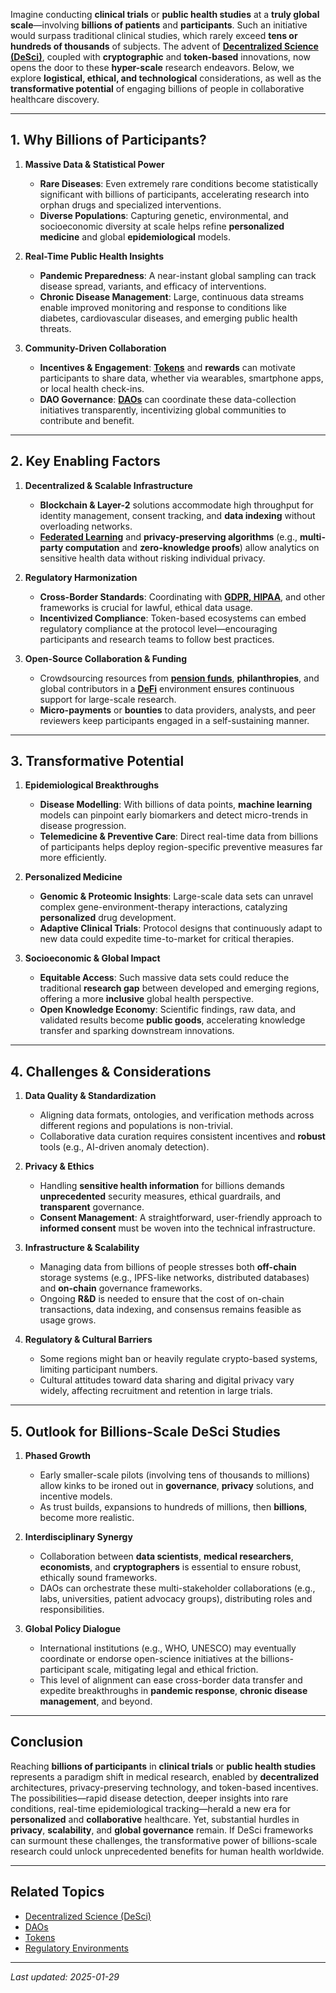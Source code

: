 Imagine conducting **clinical trials** or **public health studies** at a **truly global scale**—involving **billions of patients** and **participants**. Such an initiative would surpass traditional clinical studies, which rarely exceed **tens or hundreds of thousands** of subjects. The advent of **[Decentralized Science (DeSci)](/literary_products/joes_notes/DESCI.md)**, coupled with **cryptographic** and **token-based** innovations, now opens the door to these **hyper-scale** research endeavors. Below, we explore **logistical, ethical, and technological** considerations, as well as the **transformative potential** of engaging billions of people in collaborative healthcare discovery.

---

## 1. Why Billions of Participants?

1. **Massive Data & Statistical Power**  
   - **Rare Diseases**: Even extremely rare conditions become statistically significant with billions of participants, accelerating research into orphan drugs and specialized interventions.  
   - **Diverse Populations**: Capturing genetic, environmental, and socioeconomic diversity at scale helps refine **personalized medicine** and global **epidemiological** models.

2. **Real-Time Public Health Insights**  
   - **Pandemic Preparedness**: A near-instant global sampling can track disease spread, variants, and efficacy of interventions.  
   - **Chronic Disease Management**: Large, continuous data streams enable improved monitoring and response to conditions like diabetes, cardiovascular diseases, and emerging public health threats.

3. **Community-Driven Collaboration**  
   - **Incentives & Engagement**: **[Tokens](/literary_products/joes_notes/TOKENS.md)** and **rewards** can motivate participants to share data, whether via wearables, smartphone apps, or local health check-ins.  
   - **DAO Governance**: **[DAOs](/literary_products/joes_notes/DAOS.md)** can coordinate these data-collection initiatives transparently, incentivizing global communities to contribute and benefit.

---

## 2. Key Enabling Factors

1. **Decentralized & Scalable Infrastructure**  
   - **Blockchain & Layer-2** solutions accommodate high throughput for identity management, consent tracking, and **data indexing** without overloading networks.  
   - **[Federated Learning](https://en.wikipedia.org/wiki/Federated_learning)** and **privacy-preserving algorithms** (e.g., **multi-party computation** and **zero-knowledge proofs**) allow analytics on sensitive health data without risking individual privacy.

2. **Regulatory Harmonization**  
   - **Cross-Border Standards**: Coordinating with **[GDPR, HIPAA](/literary_products/joes_notes/REGULATORY_ENVIRONMENTS.md)**, and other frameworks is crucial for lawful, ethical data usage.  
   - **Incentivized Compliance**: Token-based ecosystems can embed regulatory compliance at the protocol level—encouraging participants and research teams to follow best practices.

3. **Open-Source Collaboration & Funding**  
   - Crowdsourcing resources from **[pension funds](/literary_products/joes_notes/PENSION_FUNDS.md)**, **philanthropies**, and global contributors in a **[DeFi](/literary_products/joes_notes/DEFI.md)** environment ensures continuous support for large-scale research.  
   - **Micro-payments** or **bounties** to data providers, analysts, and peer reviewers keep participants engaged in a self-sustaining manner.

---

## 3. Transformative Potential

1. **Epidemiological Breakthroughs**  
   - **Disease Modelling**: With billions of data points, **machine learning** models can pinpoint early biomarkers and detect micro-trends in disease progression.  
   - **Telemedicine & Preventive Care**: Direct real-time data from billions of participants helps deploy region-specific preventive measures far more efficiently.

2. **Personalized Medicine**  
   - **Genomic & Proteomic Insights**: Large-scale data sets can unravel complex gene-environment-therapy interactions, catalyzing **personalized** drug development.  
   - **Adaptive Clinical Trials**: Protocol designs that continuously adapt to new data could expedite time-to-market for critical therapies.

3. **Socioeconomic & Global Impact**  
   - **Equitable Access**: Such massive data sets could reduce the traditional **research gap** between developed and emerging regions, offering a more **inclusive** global health perspective.  
   - **Open Knowledge Economy**: Scientific findings, raw data, and validated results become **public goods**, accelerating knowledge transfer and sparking downstream innovations.

---

## 4. Challenges & Considerations

1. **Data Quality & Standardization**  
   - Aligning data formats, ontologies, and verification methods across different regions and populations is non-trivial.  
   - Collaborative data curation requires consistent incentives and **robust** tools (e.g., AI-driven anomaly detection).

2. **Privacy & Ethics**  
   - Handling **sensitive health information** for billions demands **unprecedented** security measures, ethical guardrails, and **transparent** governance.  
   - **Consent Management**: A straightforward, user-friendly approach to **informed consent** must be woven into the technical infrastructure.

3. **Infrastructure & Scalability**  
   - Managing data from billions of people stresses both **off-chain** storage systems (e.g., IPFS-like networks, distributed databases) and **on-chain** governance frameworks.  
   - Ongoing **R&D** is needed to ensure that the cost of on-chain transactions, data indexing, and consensus remains feasible as usage grows.

4. **Regulatory & Cultural Barriers**  
   - Some regions might ban or heavily regulate crypto-based systems, limiting participant numbers.  
   - Cultural attitudes toward data sharing and digital privacy vary widely, affecting recruitment and retention in large trials.

---

## 5. Outlook for Billions-Scale DeSci Studies

1. **Phased Growth**  
   - Early smaller-scale pilots (involving tens of thousands to millions) allow kinks to be ironed out in **governance**, **privacy** solutions, and incentive models.  
   - As trust builds, expansions to hundreds of millions, then **billions**, become more realistic.

2. **Interdisciplinary Synergy**  
   - Collaboration between **data scientists**, **medical researchers**, **economists**, and **cryptographers** is essential to ensure robust, ethically sound frameworks.  
   - DAOs can orchestrate these multi-stakeholder collaborations (e.g., labs, universities, patient advocacy groups), distributing roles and responsibilities.

3. **Global Policy Dialogue**  
   - International institutions (e.g., WHO, UNESCO) may eventually coordinate or endorse open-science initiatives at the billions-participant scale, mitigating legal and ethical friction.  
   - This level of alignment can ease cross-border data transfer and expedite breakthroughs in **pandemic response**, **chronic disease management**, and beyond.

---

## Conclusion

Reaching **billions of participants** in **clinical trials** or **public health studies** represents a paradigm shift in medical research, enabled by **decentralized** architectures, privacy-preserving technology, and token-based incentives. The possibilities—rapid disease detection, deeper insights into rare conditions, real-time epidemiological tracking—herald a new era for **personalized** and **collaborative** healthcare. Yet, substantial hurdles in **privacy**, **scalability**, and **global governance** remain. If DeSci frameworks can surmount these challenges, the transformative power of billions-scale research could unlock unprecedented benefits for human health worldwide.

---

## Related Topics

- [Decentralized Science (DeSci)](/literary_products/joes_notes/DESCI.md)  
- [DAOs](/literary_products/joes_notes/DAOS.md)  
- [Tokens](/literary_products/joes_notes/TOKENS.md)  
- [Regulatory Environments](/literary_products/joes_notes/REGULATORY_ENVIRONMENTS.md)

---

_Last updated: 2025-01-29_

